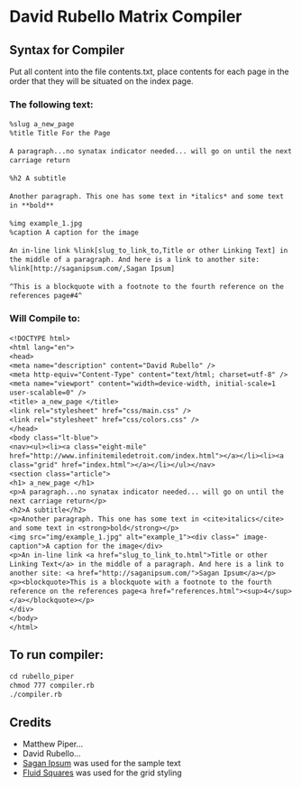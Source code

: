 # David Rubello Matrix Compiler

## Syntax for Compiler

Put all content into the file contents.txt, place contents for each page in the order that they will be situated on the index page.

### The following text:

    %slug a_new_page 
    %title Title For the Page 

    A paragraph...no synatax indicator needed... will go on until the next carriage return

    %h2 A subtitle

    Another paragraph. This one has some text in *italics* and some text in **bold**

    %img example_1.jpg
    %caption A caption for the image 

    An in-line link %link[slug_to_link_to,Title or other Linking Text] in the middle of a paragraph. And here is a link to another site: %link[http://saganipsum.com/,Sagan Ipsum]

    ^This is a blockquote with a footnote to the fourth reference on the references page#4^

### Will Compile to:

    <!DOCTYPE html>
    <html lang="en">
    <head>
    <meta name="description" content="David Rubello" />
    <meta http-equiv="Content-Type" content="text/html; charset=utf-8" />
    <meta name="viewport" content="width=device-width, initial-scale=1 user-scalable=0" />
    <title> a_new_page </title>
    <link rel="stylesheet" href="css/main.css" />
    <link rel="stylesheet" href="css/colors.css" />
    </head>
    <body class="lt-blue">
    <nav><ul><li><a class="eight-mile" href="http://www.infinitemiledetroit.com/index.html"></a></li><li><a class="grid" href="index.html"></a></li></ul></nav>
    <section class="article">
    <h1> a_new_page </h1>
    <p>A paragraph...no synatax indicator needed... will go on until the next carriage return</p>
    <h2>A subtitle</h2>
    <p>Another paragraph. This one has some text in <cite>italics</cite> and some text in <strong>bold</strong></p>
    <img src="img/example_1.jpg" alt="example_1"><div class=" image-caption">A caption for the image</div>
    <p>An in-line link <a href="slug_to_link_to.html">Title or other Linking Text</a> in the middle of a paragraph. And here is a link to another site: <a href="http://saganipsum.com/">Sagan Ipsum</a></p>
    <p><blockquote>This is a blockquote with a footnote to the fourth reference on the references page<a href="references.html"><sup>4</sup></a></blockquote></p>
    </div>
    </body>
    </html>
## To run compiler:

    cd rubello_piper
    chmod 777 compiler.rb 
    ./compiler.rb

## Credits

* Matthew Piper...
* David Rubello...
* [Sagan Ipsum](http://saganipsum.com/) was used for the sample text
* [Fluid Squares](http://fluidsquares.com/) was used for the grid styling
